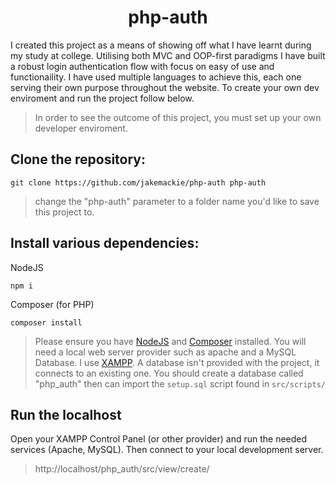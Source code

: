 <h1 align="center">
php-auth
</h1>

I created this project as a means of showing off what I have learnt during my study at college. Utilising both MVC and OOP-first paradigms I have built a robust login authentication flow with focus on easy of use and functionaility. I have used multiple languages to achieve this, each one serving their own purpose throughout the website. To create your own dev enviroment and run the project follow below.
<br/>
> In order to see the outcome of this project, you must set up your own developer enviroment.

**Clone the repository:**
---
```shell 
git clone https://github.com/jakemackie/php-auth php-auth
```
> change the "php-auth" parameter to a folder name you'd like to save this project to.

**Install various dependencies:**
---
NodeJS
```shell 
npm i
```

Composer (for PHP)
```shell
composer install
```
> Please ensure you have [NodeJS](https://nodejs.org/en) and [Composer](https://getcomposer.org/download/) installed. 
> You will need a local web server provider such as apache and a MySQL Database. I use [XAMPP](https://www.apachefriends.org/download.html).
> A database isn't provided with the project, it connects to an existing one. You should create a database called "php_auth" then can import the `setup.sql` script found in `src/scripts/`

**Run the localhost**
---
Open your XAMPP Control Panel (or other provider) and run the needed services (Apache, MySQL). Then connect to your local development server.
> http://localhost/php_auth/src/view/create/
